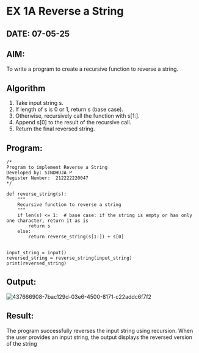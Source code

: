 # EX 1A Reverse a String
## DATE: 07-05-25
## AIM:
To write a program to create a recursive function to reverse a string.

## Algorithm
1. Take input string s.
2. If length of s is 0 or 1, return s (base case).
3. Otherwise, recursively call the function with s[1:].
4. Append s[0] to the result of the recursive call.
5. Return the final reversed string.  

## Program:
```
/*
Program to implement Reverse a String
Developed by: SINDHUJA P
Register Number:  212222220047
*/
```
```
def reverse_string(s):
    """
    Recursive function to reverse a string
    """
    if len(s) <= 1:  # base case: if the string is empty or has only one character, return it as is
        return s
    else:
        return reverse_string(s[1:]) + s[0]  


input_string = input()
reversed_string = reverse_string(input_string)
print(reversed_string) 
```
## Output:
![437666908-7bac129d-03e6-4500-8171-c22addc6f7f2](https://github.com/user-attachments/assets/7514027f-4738-421d-b32f-ebe7428af1c1)



## Result:
The program successfully reverses the input string using recursion. When the user provides an input string, the output displays the reversed version of the string
